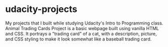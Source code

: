 # udacity-projects
My projects that I built while studying Udacity's Intro to Programming class.
Animal Trading Cards Project is a basic webpage built using vanilla HTML and CSS. It portrays a "trading card" of a cat, with a description, picture, and CSS styling to make it look somewhat like a baseball trading card.
